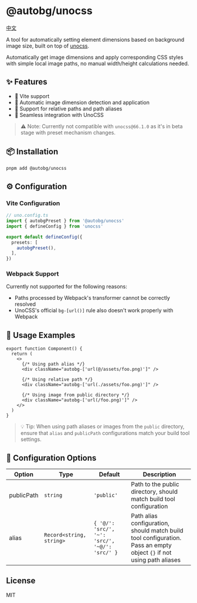 # @autobg/unocss

[中文](./README.zh-CN.md)

A tool for automatically setting element dimensions based on background image size, built on top of [unocss](https://github.com/unocss/unocss).

Automatically get image dimensions and apply corresponding CSS styles with simple local image paths, no manual width/height calculations needed.

## ✨ Features

- 🚀 Vite support
- 🔄 Automatic image dimension detection and application
- 📍 Support for relative paths and path aliases
- 🎨 Seamless integration with UnoCSS

> ⚠️ Note: Currently not compatible with `unocss@66.1.0` as it's in beta stage with preset mechanism changes.

## 📦 Installation

```bash
pnpm add @autobg/unocss
```

## ⚙️ Configuration

### Vite Configuration

```ts
// uno.config.ts
import { autobgPreset } from '@autobg/unocss'
import { defineConfig } from 'unocss'

export default defineConfig({
  presets: [
    autobgPreset(),
  ],
})
```

### Webpack Support

Currently not supported for the following reasons:
- Paths processed by Webpack's transformer cannot be correctly resolved
- UnoCSS's official `bg-[url()]` rule also doesn't work properly with Webpack

## 🎯 Usage Examples

```tsx
export function Component() {
  return (
    <>
      {/* Using path alias */}
      <div className="autobg-['url(@/assets/foo.png)']" />
      
      {/* Using relative path */}
      <div className="autobg-['url(./assets/foo.png)']" />
      
      {/* Using image from public directory */}
      <div className="autobg-['url(/foo.png)']" />
    </>
  )
}
```

> 💡 Tip: When using path aliases or images from the `public` directory, ensure that `alias` and `publicPath` configurations match your build tool settings.

## 📝 Configuration Options

| Option | Type | Default | Description |
| --- | --- | --- | --- |
| publicPath | `string` | `'public'` | Path to the public directory, should match build tool configuration |
| alias | `Record<string, string>` | `{ '@/': 'src/', '~': 'src/', '~@/': 'src/' }` | Path alias configuration, should match build tool configuration. Pass an empty object `{}` if not using path aliases | 


## License

MIT

